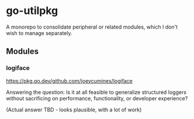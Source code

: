 # go-utilpkg

A monorepo to consolidate peripheral or related modules, which I don't wish to manage separately.

## Modules

### logiface

https://pkg.go.dev/github.com/joeycumines/logiface

Answering the question: Is it at all feasible to generalize structured loggers without sacrificing on performance,
functionality, or developer experience?

(Actual answer TBD - looks plausible, with a lot of work)
